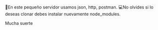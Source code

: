 🚨En este pequeño servidor usamos json, http, postman. 
💻No olvides si lo deseas clonar debes instalar nuevamente node_modules.

Mucha suerte
